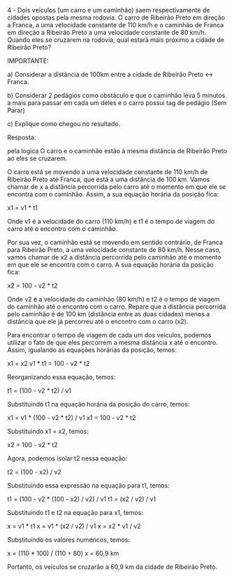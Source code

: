 4 - Dois veículos (um carro e um caminhão) saem respectivamente de cidades opostas pela mesma rodovia. O carro de Ribeirão Preto em direção a Franca, a uma velocidade constante de 110 km/h e o caminhão de Franca em direção a Ribeirão Preto a uma velocidade constante de 80 km/h. Quando eles se cruzarem na rodovia, qual estará mais próximo a cidade de Ribeirão Preto?



IMPORTANTE:

a) Considerar a distância de 100km entre a cidade de Ribeirão Preto <-> Franca.

b) Considerar 2 pedágios como obstáculo e que o caminhão leva 5 minutos a mais para passar em cada um deles e o carro possui tag de pedágio (Sem Parar)

c) Explique como chegou no resultado.


Resposta:

pela logica O carro e o caminhão estão à mesma distância de Ribeirão Preto ao eles se cruzarem.  

O carro está se movendo a uma velocidade constante de 110 km/h de Ribeirão Preto até Franca, que está a uma distância de 100 km. Vamos chamar de x a distância percorrida pelo carro até o momento em que ele se encontra com o caminhão. Assim, a sua equação horária da posição fica:

x1 = v1 * t1

Onde v1 é a velocidade do carro (110 km/h) e t1 é o tempo de viagem do carro até o encontro com o caminhão.

Por sua vez, o caminhão está se movendo em sentido contrário, de Franca para Ribeirão Preto, a uma velocidade constante de 80 km/h. Nesse caso, vamos chamar de x2 a distância percorrida pelo caminhão até o momento em que ele se encontra com o carro. A sua equação horária da posição fica:

x2 = 100 - v2 * t2

Onde v2 é a velocidade do caminhão (80 km/h) e t2 é o tempo de viagem do caminhão até o encontro com o carro. Repare que a distância percorrida pelo caminhão é de 100 km (distância entre as duas cidades) menos a distância que ele já percorreu até o encontro com o carro (x2).

Para encontrar o tempo de viagem de cada um dos veículos, podemos utilizar o fato de que eles percorrem a mesma distância x até o encontro. Assim, igualando as equações horárias da posição, temos:

x1 = x2
v1 * t1 = 100 - v2 * t2

Reorganizando essa equação, temos:

t1 = (100 - v2 * t2) / v1

Substituindo t1 na equação horária da posição do carro, temos:

x1 = v1 * (100 - v2 * t2) / v1
x1 = 100 - v2 * t2

Substituindo x1 = x2, temos:

x2 = 100 - v2 * t2

Agora, podemos isolar t2 nessa equação:

t2 = (100 - x2) / v2

Substituindo essa expressão na equação para t1, temos:

t1 = (100 - v2 * (100 - x2) / v2) / v1
t1 = (x2 / v2) / v1

Substituindo t1 e t2 na equação para x1, temos:

x = v1 * t1
x = v1 * (x2 / v2) / v1
x = x2 * v1 / v2

Substituindo os valores numéricos, temos:

x = (110 * 100) / (110 + 80)
x = 60,9 km

Portanto, os veículos se cruzarão a 60,9 km da cidade de Ribeirão Preto.